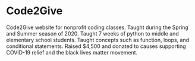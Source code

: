 # Code2Give
Code2Give website for nonprofit coding classes. Taught during the Spring and Summer season of 2020. Taught 7 weeks of python to middle and elementary school students. Taught concepts such as function, loops, and conditional statements. Raised $4,500 and donated to causes supporting COVID-19 relief and the black lives matter movement.
